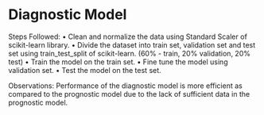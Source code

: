 # Diagnostic Model

Steps Followed:
•	Clean and normalize the data using Standard Scaler of scikit-learn library.
•	Divide the dataset into train set, validation set and test set using train_test_split of scikit-learn. (60% - train, 20% 
  validation, 20% test)
•	Train the model on the train set.
•	Fine tune the model using validation set.
•	Test the model on the test set.

Observations:
Performance of the diagnostic model is more efficient as compared to the prognostic model due to the lack of sufficient data in the prognostic model.
